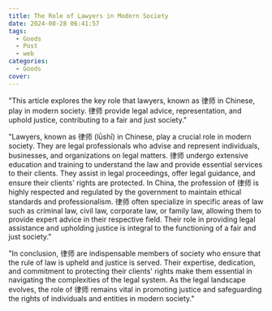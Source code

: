 ```yaml
---
title: The Role of Lawyers in Modern Society
date: 2024-08-28 06:41:57
tags:
  - Goods
  - Post
  - web
categories:
  - Goods
cover: 
---
```


"This article explores the key role that lawyers, known as 律师 in Chinese, play in modern society. 律师 provide legal advice, representation, and uphold justice, contributing to a fair and just society."

"Lawyers, known as 律师 (lǜshī) in Chinese, play a crucial role in modern society. They are legal professionals who advise and represent individuals, businesses, and organizations on legal matters. 律师 undergo extensive education and training to understand the law and provide essential services to their clients. They assist in legal proceedings, offer legal guidance, and ensure their clients' rights are protected. In China, the profession of 律师 is highly respected and regulated by the government to maintain ethical standards and professionalism. 律师 often specialize in specific areas of law such as criminal law, civil law, corporate law, or family law, allowing them to provide expert advice in their respective field. Their role in providing legal assistance and upholding justice is integral to the functioning of a fair and just society."

"In conclusion, 律师 are indispensable members of society who ensure that the rule of law is upheld and justice is served. Their expertise, dedication, and commitment to protecting their clients' rights make them essential in navigating the complexities of the legal system. As the legal landscape evolves, the role of 律师 remains vital in promoting justice and safeguarding the rights of individuals and entities in modern society."
